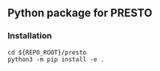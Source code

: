 ## Python package for PRESTO

### Installation

```
cd ${REPO_ROOT}/presto
python3 -m pip install -e .
```
